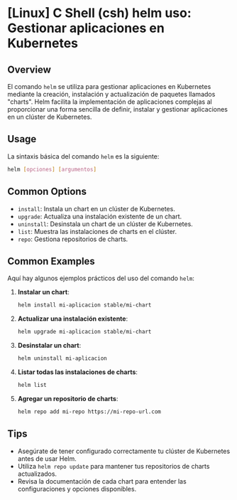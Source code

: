 # [Linux] C Shell (csh) helm uso: Gestionar aplicaciones en Kubernetes

## Overview
El comando `helm` se utiliza para gestionar aplicaciones en Kubernetes mediante la creación, instalación y actualización de paquetes llamados "charts". Helm facilita la implementación de aplicaciones complejas al proporcionar una forma sencilla de definir, instalar y gestionar aplicaciones en un clúster de Kubernetes.

## Usage
La sintaxis básica del comando `helm` es la siguiente:

```bash
helm [opciones] [argumentos]
```

## Common Options
- `install`: Instala un chart en un clúster de Kubernetes.
- `upgrade`: Actualiza una instalación existente de un chart.
- `uninstall`: Desinstala un chart de un clúster de Kubernetes.
- `list`: Muestra las instalaciones de charts en el clúster.
- `repo`: Gestiona repositorios de charts.

## Common Examples
Aquí hay algunos ejemplos prácticos del uso del comando `helm`:

1. **Instalar un chart**:
   ```bash
   helm install mi-aplicacion stable/mi-chart
   ```

2. **Actualizar una instalación existente**:
   ```bash
   helm upgrade mi-aplicacion stable/mi-chart
   ```

3. **Desinstalar un chart**:
   ```bash
   helm uninstall mi-aplicacion
   ```

4. **Listar todas las instalaciones de charts**:
   ```bash
   helm list
   ```

5. **Agregar un repositorio de charts**:
   ```bash
   helm repo add mi-repo https://mi-repo-url.com
   ```

## Tips
- Asegúrate de tener configurado correctamente tu clúster de Kubernetes antes de usar Helm.
- Utiliza `helm repo update` para mantener tus repositorios de charts actualizados.
- Revisa la documentación de cada chart para entender las configuraciones y opciones disponibles.